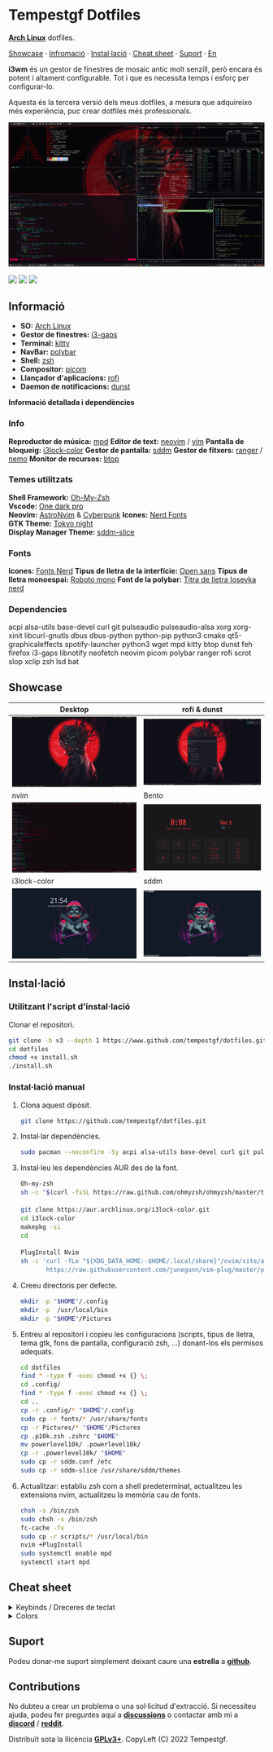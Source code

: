 # Tempestgf Dotfiles  

**[Arch Linux](https://github.com/tempestgf/ArchLinux)** dotfiles. 

[Showcase](#showcase) ·
[Infromació](#informació) ·
[Instal·lació](#installació) ·
[Cheat sheet](#cheat-sheet) ·
[Suport](#suport) ·
[En](https://github.com/tempestgf/dotfiles/blob/main/README.md) 

**i3wm** és un gestor de finestres de mosaic antic molt senzill, però encara és potent i altament configurable. Tot i que es necessita temps i esforç per configurar-lo.

Aquesta és la tercera versió dels meus dotfiles, a mesura que adquireixo més experiència, puc crear dotfiles més professionals.

![](https://github.com/tempestgf/dotfiles/blob/main/Showcase/aperturadesk.png?raw=true)

[![](https://img.shields.io/github/stars/tempestgf/dotfiles?color=800101&style=for-the-badge)](https://github.com/tempestgf/dotfiles/stargazers)
[![](https://img.shields.io/github/forks/tempestgf/dotfiles?color=800101&style=for-the-badge)](https://github.com/tempestgf/dotfiles/network/members)
[![](https://img.shields.io/github/license/tempestgf/dotfiles?color=800101&style=for-the-badge)](https://www.gnu.org/licenses/gpl-3.0.html)
## Informació

- **SO:** [Arch Linux](https://archlinux.org)
- **Gestor de finestres:** [i3-gaps](https://github.com/Airblader/i3)
- **Terminal:** [kitty](https://github.com/kovidgoyal/kitty)
- **NavBar:** [polybar](https://github.com/polybar/polybar)
- **Shell:** [zsh](https://www.zsh.org/)
- **Compositor:** [picom](https://github.com/yshui/picom)
- **Llançador d'aplicacions:** [rofi](https://github.com/davatorium/rofi)
- **Daemon de notificacions:** [dunst](https://github.com/dunst-project/dunst)

<detalls>
<resum><b>
Informació detallada i dependències
</b></summary>

### Info

**Reproductor de música:** [mpd](https://github.com/MusicPlayerDaemon/MPD)
**Editor de text:** [neovim](https://github.com/neovim/neovim) / [vim](https://www.vim.org/)
**Pantalla de bloqueig:** [i3lock-color](https://github.com/Raymo111/i3lock-color)
**Gestor de pantalla:** [sddm](https://github.com/sddm/sddm)
**Gestor de fitxers:** [ranger](https://github.com/ranger/ranger) / [nemo](https://github.com/linuxmint/nemo)
**Monitor de recursos:** [btop](https://github.com/aristocratos/btop)

### Temes utilitzats

**Shell Framework:** [Oh-My-Zsh](https://github.com/ohmyzsh/ohmyzsh)    
**Vscode:** [One dark pro](https://marketplace.visualstudio.com/items?itemName=zhuangtongfa.Material-theme)    
**Neovim:** [AstroNvim](https://github.com/kabinspace/AstroVim) & [Cyberpunk](https://github.com/thedenisnikulin/vim-cyberpunk)
**Icones:** [Nerd Fonts](https://www.nerdfonts.com/)    
**GTK Theme:** [Tokyo night](https://github.com/Fausto-Korpsvart/Tokyo-Night-GTK-Theme)    
**Display Manager Theme:** [sddm-slice](https://github.com/EricKotato/sddm-slice)    
	
### Fonts
	
**Icones:** [Fonts Nerd](https://www.nerdfonts.com/)
**Tipus de lletra de la interfície:** [Open sans](https://fonts.google.com/specimen/Open+Sans#standard-styles)
**Tipus de lletra monoespai:** [Roboto mono](https://fonts.google.com/specimen/Roboto+Mono#standard-styles)
**Font de la polybar:** [Titra de lletra Iosevka nerd](https://github.com/ryanoasis/nerd-fonts/tree/master/patched-fonts/Iosevka)

### Dependencies

acpi alsa-utils base-devel curl git pulseaudio pulseaudio-alsa xorg xorg-xinit libcurl-gnutls dbus dbus-python python-pip python3 cmake qt5-graphicaleffects spotify-launcher python3 wget mpd kitty btop dunst feh firefox i3-gaps libnotify neofetch neovim picom polybar ranger rofi scrot slop xclip zsh lsd bat

</details>

## Showcase

|Desktop|rofi & dunst|
|-|-|
|![](https://github.com/tempestgf/dotfiles/blob/main/Showcase/desktop.png?raw=true)|![](https://github.com/tempestgf/dotfiles/blob/main/Showcase/rofi-dunst.png?raw=true)|
|nvim|Bento|
|![](https://github.com/tempestgf/dotfiles/blob/main/Showcase/nvim.png?raw=true)|![](https://github.com/tempestgf/dotfiles/blob/main/Showcase/Bento.png?raw=true)|
|i3lock-color|sddm|
|![](https://github.com/tempestgf/dotfiles/blob/main/Showcase/i3lock-color.png?raw=true)|![](https://github.com/tempestgf/dotfiles/blob/main/Showcase/sddm.png?raw=true)|

## Instal·lació

### Utilitzant l'script d'instal·lació

Clonar el repositori.
```sh
git clone -b v3 --depth 1 https://www.github.com/tempestgf/dotfiles.git
cd dotfiles
chmod +x install.sh
./install.sh
```

### Instal·lació manual

1. Clona aquest dipòsit.
    ```sh
    git clone https://github.com/tempestgf/dotfiles.git
    ```
    
2. Instal·lar dependències.
    ```sh
    sudo pacman --noconfirm -Sy acpi alsa-utils base-devel curl git pulseaudio pulseaudio-alsa xorg xorg-xinit libcurl-gnutls dbus dbus-python python-pip python3 cmake qt5-graphicaleffects spotify-launcher python3 wget mpd kitty btop dunst feh firefox i3-gaps libnotify neofetch neovim picom polybar ranger rofi scrot slop xclip zsh lsd bat
    ```
3. Instal·leu les dependències AUR des de la font.
    ```sh
	Oh-my-zsh
	sh -c "$(curl -fsSL https://raw.github.com/ohmyzsh/ohmyzsh/master/tools/install.sh)"

	git clone https://aur.archlinux.org/i3lock-color.git
	cd i3lock-color 
	makepkg -si
	cd

	PlugInstall Nvim
	sh -c 'curl -fLo "${XDG_DATA_HOME:-$HOME/.local/share}"/nvim/site/autoload/plug.vim --create-dirs \
	       https://raw.githubusercontent.com/junegunn/vim-plug/master/plug.vim'
    ```
4. Creeu directoris per defecte.
    ```sh
	mkdir -p "$HOME"/.config
	mkdir -p  /usr/local/bin
	mkdir -p "$HOME"/Pictures
    ```

5. Entreu al repositori i copieu les configuracions (scripts, tipus de lletra, tema gtk, fons de pantalla, configuració zsh, ...) donant-los els permisos adequats.
    ```sh
	cd dotfiles
	find * -type f -exec chmod +x {} \;
	cd .config/
	find * -type f -exec chmod +x {} \; 
	cd ..   
	cp -r .config/* "$HOME"/.config
	sudo cp -r fonts/* /usr/share/fonts
	cp -r Pictures/* "$HOME"/Pictures
	cp .p10k.zsh .zshrc "$HOME"
	mv powerlevel10k/ .powerlevel10k/
	cp -r .powerlevel10k/ "$HOME"
	sudo cp -r sddm.conf /etc
	sudo cp -r sddm-slice /usr/share/sddm/themes
    ```

6. Actualitzar: establiu zsh com a shell predeterminat, actualitzeu les extensions nvim, actualitzeu la memòria cau de fonts.
    ```sh
	chsh -s /bin/zsh
	sudo chsh -s /bin/zsh
	fc-cache -fv
	sudo cp -r scripts/* /usr/local/bin
	nvim +PlugInstall
	sudo systemctl enable mpd
	systemctl start mpd
    ```
## Cheat sheet


<details>
<summary>Keybinds / Dreceres de teclat</summary>

Aquestes són les combinacions de tecles bàsiques. Llegiu la configuració [i3](./config/i3/config) per obtenir més combinacions de tecles.

|        Drecera         |                 Funció                   |
| ---------------------- | ---------------------------------------- |
| `Win + Enter`          | Launch terminal (alacritty)              |
| `Win + Shift + Q`      | Close window                             |
| `Win + Q`              | Stacking layout                          |
| `Win + W`              | Tabbed layout                            |
| `Win + E`              | Default layout                           |
| `Win + R`              | Resize mode                              |
| `Win + T`              | Restore layout                           |
| `Win + Y`              | Save layout                              |
| `Win + A`              | Rofi open windows menu                   |
| `Win + S`              | Rofi full menu                           |
| `Win + D`              | Rofi menu                                |
| `Win + Z`              | Rofi bookmarks                           |
| `Win + X`              | Rofi powermenu                           |
| `Win + C`              | Rofi screenshot script                   |
| `Win + G`              | Gaps settings                            |
| `Win + V`              | Set vertical orientation                 |
| `Win + H`              | Set horizontal orientation               |
| `Win + I`              | Lock screen                              |
| `Win + O`              | Show polybar                             |
| `Win + P`              | Hide polybar                             |
| `Win + B`              | Move workspace to another monitor        |
| `Win + N`              | Dual monitor mode                        |
| `Win + M`              | Single monitor mode                      |
| `Win + arrows (jkl;)`  | Resizing, moving windows                 |
| `Win + Shift + E`      | Exit i3                                  |
| `Win + Shift + R`      | Restart i3                               |

Nota: "Win" es refereix a la tecla "Super/Mod".

</details>

<details>
<summary>Colors</summary>

|        Color           |                 Hex code                 |
| ---------------------- | ---------------------------------------- |
|  background            | #1b1b25                                  |
|  background 2          | #282A36                                  |
|  background 3          | #16161e                                  |
|  border                | #343746                                  |
|  foreground            | #dedede                                  |
|  white                 | #eeffff                                  |
|  black                 | #15121c                                  |
|  red                   | #cb5760                                  |
|  green                 | #999f63                                  |
|  yellow                | #d4a067                                  |
|  blue                  | #6c90a8                                  |
|  purple                | #776690                                  |
|  cyan                  | #528a9b                                  |
|  pink                  | #ffa8c5                                  |
|  orange                | #c87c3e                                  |

</details>

## Suport

Podeu donar-me suport simplement deixant caure una **estrella** a **[github](https://github.com/tempestgf/dotfiles)**.

## Contributions

No dubteu a crear un problema o una sol·licitud d'extracció.
Si necessiteu ajuda, podeu fer preguntes aquí a **[discussions](https://github.com/Tempestgf/dotfiles)** o contactar amb mi a **[discord](https://discord.com/users/404362200623349762)** / **[reddit](https://www.reddit.com/user/Tempestgf)**.

Distribuït sota la llicència **[GPLv3+](https://www.gnu.org/licenses/gpl-3.0.html)**.
CopyLeft (C) 2022 Tempestgf.
